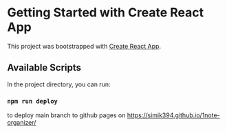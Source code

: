 # Getting Started with Create React App

This project was bootstrapped with [Create React App](https://github.com/facebook/create-react-app).

## Available Scripts

In the project directory, you can run:

### `npm run deploy`

to deploy main branch to github pages on https://simik394.github.io/1note-organizer/
